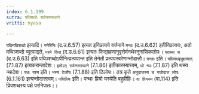 ```yaml
---
index: 6.1.199
sutra: पथिमथोः सर्वनामस्थाने
vritti: nyasa

---
```

`पथिमथिशब्दो` इत्यादि। `गमेरिनिः` (द.उ.6.57) इत्यत इनिप्रत्यये वर्त्तमाने `मन्थः` (द.उ.6.62) इतीनिप्रत्ययः, अतो मथिञ्शब्दो व्युत्पाद्यते, `परमे कित्` (द.उ.6.61) इत्यतः किद्ग्रहणानुवृत्तेर्मनथेरनुनासिकलोपः। `पतस्थ च` (द.उ.6.63) इति पथिञ्शब्दोऽपीनित्प्रत्ययान्त इति तेनेतौ प्रत्ययस्वरेणान्तोदात्तौ। `पन्थाः` इति। `पथिमथ्यृभुक्षामात्` (7.1.87) इत्यकरान्तादेशः। `इतोऽत् सर्वनामस्थाने` (7.1.86) इतीकारस्यात्त्वम्, `थो न्थः` (7.1.87) इति थस्य न्थादेशः।
`पथः पश्य` इति। `भस्य टेर्लोपः` (7.1.88) इति टिलोपः। तत्र कृते `अनुदात्तस्य च यत्रोदात्त लोपः` (6.1.161) इत्यन्तोदात्तत्वम्। `पथिप्रियः` इति। पन्थाः प्रियो यस्येति बहुव्रीहिः। `वा प्रियस्य` (वा.114) इति प्रियशब्दस्य पक्षे परनिपातः।।
